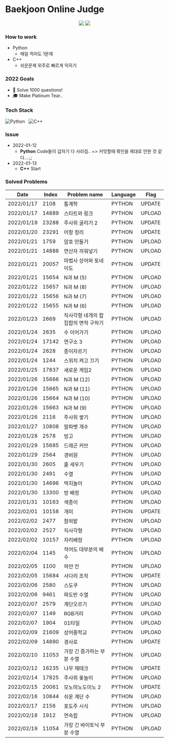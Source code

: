 # Baekjoon Online Judge

<p align="center">
  <img src="http://mazassumnida.wtf/api/v2/generate_badge?boj=tjdwlslrj"/>
  <img src="http://mazandi.herokuapp.com/api?handle=tjdwlslrj&theme=warm"/>
</p>

### How to work

- Python
  - 매일 적어도 1문제
- C++
  - 쉬운문제 위주로 빠르게 익히기


### 2022 Goals

- 💯 Solve 1000 questions!  
- 🎓 Make Platinum Tear..


### Tech Stack

![Python](https://img.shields.io/badge/Python-3766AB?style=flat-square&logo=Python&logoColor=white) &nbsp;
![C++](https://img.shields.io/badge/C++-3766AB?style=flat-square&logo=c%2B%2B&logoColor=white) &nbsp;

### Issue 

- 2022-01-12 
  - **Python** Code들이 갑자기 다 사라짐.. => 커밋할때 확인을 제대로 안한 것 같다....;;
- 2022-01-13
  - **C++** Start


### Solved Problems

| Date       | Index | Problem name |  Language  |  Flag  |
| ----- | ------------ | ---------- | ----------|  ----  |
|  2022/01/17  |  2108  |  통계학   |  PYTHON  |  UPDATE  |
|  2022/01/17  |  14889  |  스타트와 링크   |  PYTHON  |  UPLOAD  |
|  2022/01/19  |  23288  |  주사위 굴리기 2   |  PYTHON  |  UPDATE  |
|  2022/01/20  |  23291  |  어항 정리   |  PYTHON  |  UPDATE  |
|  2022/01/21  |  1759  |  암호 만들기   |  PYTHON  |  UPLOAD  |
|  2022/01/21  |  14888  |  연산자 끼워넣기   |  PYTHON  |  UPLOAD  |
|  2022/01/21  |  20057  |  마법사 상어와 토네이도   |  PYTHON  |  UPDATE  |
|  2022/01/21  |  15654  |  N과 M (5)   |  PYTHON  |  UPLOAD  |
|  2022/01/22  |  15657  |  N과 M (8)   |  PYTHON  |  UPLOAD  |
|  2022/01/22  |  15656  |  N과 M (7)   |  PYTHON  |  UPLOAD  |
|  2022/01/22  |  15655  |  N과 M (6)   |  PYTHON  |  UPLOAD  |
|  2022/01/23  |  2669  |  직사각형 네개의 합집합의 면적 구하기   |  PYTHON  |  UPLOAD  |
|  2022/01/24  |  2635  |  수 이어가기   |  PYTHON  |  UPLOAD  |
|  2022/01/24  |  17142  |  연구소 3   |  PYTHON  |  UPLOAD  |
|  2022/01/24  |  2628  |  종이자르기   |  PYTHON  |  UPLOAD  |
|  2022/01/24  |  1244  |  스위치 켜고 끄기   |  PYTHON  |  UPLOAD  |
|  2022/01/25  |  17837  |  새로운 게임2   |  PYTHON  |  UPLOAD  |
|  2022/01/26  |  15666  |  N과 M (12)   |  PYTHON  |  UPLOAD  |
|  2022/01/26  |  15665  |  N과 M (11)   |  PYTHON  |  UPLOAD  |
|  2022/01/26  |  15664  |  N과 M (10)   |  PYTHON  |  UPLOAD  |
|  2022/01/26  |  15663  |  N과 M (9)   |  PYTHON  |  UPLOAD  |
|  2022/01/26  |  2116  |  주사위 쌓기   |  PYTHON  |  UPLOAD  |
|  2022/01/27  |  10808  |  알파벳 개수   |  PYTHON  |  UPLOAD  |
|  2022/01/28  |  2578  |  빙고   |  PYTHON  |  UPLOAD  |
|  2022/01/29  |  15685  |  드래곤 커브   |  PYTHON  |  UPLOAD  |
|  2022/01/29  |  2564  |  경비원   |  PYTHON  |  UPLOAD  |
|  2022/01/30  |  2605  |  줄 세우기   |  PYTHON  |  UPLOAD  |
|  2022/01/30  |  2491  |  수열   |  PYTHON  |  UPLOAD  |
|  2022/01/30  |  14696  |  딱지놀이   |  PYTHON  |  UPLOAD  |
|  2022/01/30  |  13300  |  방 배정   |  PYTHON  |  UPLOAD  |
|  2022/01/31  |  10163  |  색종이   |  PYTHON  |  UPLOAD  |
|  2022/02/01  |  10158  |  개미   |  PYTHON  |  UPDATE  |
|  2022/02/02  |  2477  |  참외밭   |  PYTHON  |  UPLOAD  |
|  2022/02/02  |  2527  |  직사각형   |  PYTHON  |  UPLOAD  |
|  2022/02/02  |  10157  |  자리배정   |  PYTHON  |  UPLOAD  |
|  2022/02/04  |  1145  |  적어도 대부분의 배수   |  PYTHON  |  UPLOAD  |
|  2022/02/05  |  1100  |  하얀 칸   |  PYTHON  |  UPLOAD  |
|  2022/02/05  |  15684  |  사다리 조작   |  PYTHON  |  UPDATE  |
|  2022/02/06  |  2580  |  스도쿠   |  PYTHON  |  UPLOAD  |
|  2022/02/06  |  9461  |  파도반 수열   |  PYTHON  |  UPLOAD  |
|  2022/02/07  |  2579  |  계단오르기   |  PYTHON  |  UPLOAD  |
|  2022/02/07  |  1149  |  RGB거리   |  PYTHON  |  UPLOAD  |
|  2022/02/07  |  1904  |  01타일   |  PYTHON  |  UPLOAD  |
|  2022/02/09  |  21609  |  상어중학교   |  PYTHON  |  UPLOAD  |
|  2022/02/09  |  14890  |  경사로   |  PYTHON  |  UPDATE  |
|  2022/02/10  |  11053  |  가장 긴 증가하는 부분 수열   |  PYTHON  |  UPLOAD  |
|  2022/02/12  |  16235  |  나무 재테크   |  PYTHON  |  UPDATE  |
|  2022/02/14  |  17825  |  주사위 윷놀이   |  PYTHON  |  UPLOAD  |
|  2022/02/15  |  20061  |  모노미노도미노 2   |  PYTHON  |  UPDATE  |
|  2022/02/16  |  10844  |  쉬운 계단 수   |  PYTHON  |  UPLOAD  |
|  2022/02/17  |  2156  |  포도주 시식   |  PYTHON  |  UPLOAD  |
|  2022/02/18  |  1912  |  연속합   |  PYTHON  |  UPLOAD  |
|  2022/02/19  |  11054  |  가장 긴 바이토닉 부분 수열   |  PYTHON  |  UPLOAD  |
